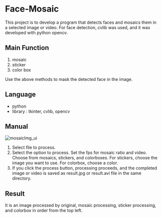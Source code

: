# Face-Mosaic

This project is to develop a program that detects faces and mosaics them in a selected image or video. For face detection, cvlib was used, and it was developed with python opencv.


## Main Function
1. mosaic
2. sticker
3. color box

Use the above methods to mask the detected face in the image.


## Language
- python
- library : tkinter, cvlib, opencv


## Manual
![mosaicImg_ui](https://user-images.githubusercontent.com/67861728/144836425-36670444-1633-477a-a31c-664f2ff53702.png)

1. Select file to process.
2. Select the option to process. Set the fps for mosaic ratio and video. Choose from mosaics, stickers, and colorboxes. For stickers, choose the image you want to use. For colorbox, choose a color.
3. If you click the process button, processing proceeds, and the completed image or video is saved as result.jpg or result.avi file in the same directory.



## Result
It is an image processed by original, mosaic processing, sticker processing, and colorbox in order from the top left.
